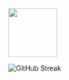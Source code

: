 <div id="header" display="inline-block">
  <div id="shuwi">
    <img src="shuwi.gif" width="100"/>
  </div>
  <div>

  ![GitHub Streak](http://github-readme-streak-stats.herokuapp.com?user=Avairon&theme=highcontrast&background=000000&ring=7000a6&fire=7000a6&currStreakLabel=8000c1)
  
  </div>
</div>





